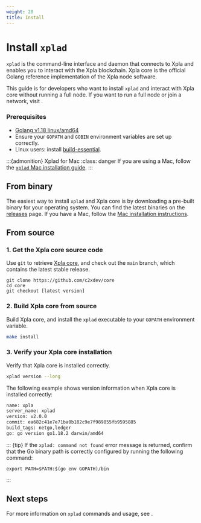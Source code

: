 ```yaml
---
weight: 20
title: Install
---
```


# Install `xplad`

`xplad` is the command-line interface and daemon that connects to Xpla and enables you to interact with the Xpla blockchain. Xpla core is the official Golang reference implementation of the Xpla node software.

This guide is for developers who want to install `xplad` and interact with Xpla core without running a full node. If you want to run a full node or join a network, visit [](../../full-node/run-a-full-node/_index.md).

### Prerequisites

- [Golang v1.18 linux/amd64](https://golang.org/doc/install)
- Ensure your `GOPATH` and `GOBIN` environment variables are set up correctly.
- Linux users: install [build-essential](http://linux-command.org/en/build-essential.html).

:::{admonition} Xplad for Mac
:class: danger
If you are using a Mac, follow the [`xplad` Mac installation guide](./xplad-mac.md).
:::

## From binary

The easiest way to install `xplad` and Xpla core is by downloading a pre-built binary for your operating system. You can find the latest binaries on the [releases](https://github.com/c2xdev/core/releases) page. If you have a Mac, follow the [Mac installation instructions](./xplad-mac.md).

## From source

### 1. Get the Xpla core source code

Use `git` to retrieve [Xpla core](https://github.com/c2xdev/core/), and check out the `main` branch, which contains the latest stable release.

```
git clone https://github.com/c2xdev/core
cd core
git checkout [latest version]
```

### 2. Build Xpla core from source

Build Xpla core, and install the `xplad` executable to your `GOPATH` environment variable.

```bash
make install
```

### 3. Verify your Xpla core installation

Verify that Xpla core is installed correctly.

```bash
xplad version --long
```

The following example shows version information when Xpla core is installed correctly:

```bash
name: xpla
server_name: xplad
version: v2.0.0
commit: ea682c41e7e71ba0b182c9e7f989855fb9595885
build_tags: netgo,ledger
go: go version go1.18.2 darwin/amd64
```

::: {tip}
If the `xplad: command not found` error message is returned, confirm that the Go binary path is correctly configured by running the following command:

```
export PATH=$PATH:$(go env GOPATH)/bin
```

:::

## Next steps

For more information on `xplad` commands and usage, see [](using-xplad.md).
